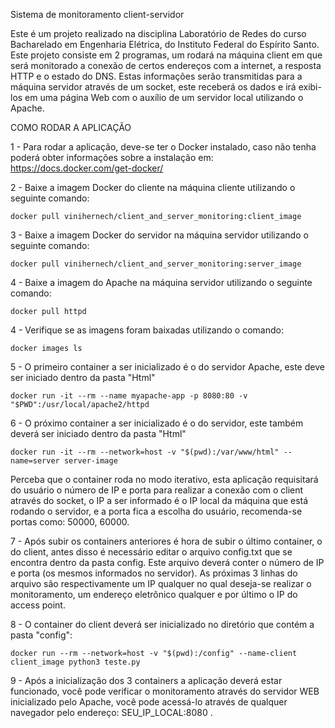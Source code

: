 Sistema de monitoramento client-servidor

Este é um projeto realizado na disciplina Laboratório de Redes do curso Bacharelado em Engenharia Elétrica, do Instituto Federal do Espírito Santo. Este projeto consiste em 2 programas, um rodará na máquina client em que será monitorado a conexão de certos endereços com a internet, a resposta HTTP e o estado do DNS. Estas informações serão transmitidas para a máquina servidor através de um socket, este receberá os dados e irá exibi-los em uma página Web com o auxílio de um servidor local utilizando o Apache.


COMO RODAR A APLICAÇÃO

1 - Para rodar a aplicação, deve-se ter o Docker instalado, caso não tenha poderá obter informações sobre a instalação em: https://docs.docker.com/get-docker/

2 - Baixe a imagem Docker do cliente na máquina cliente utilizando o seguinte comando:  

    docker pull vinihernech/client_and_server_monitoring:client_image
    
3 - Baixe a imagem Docker do servidor na máquina servidor utilizando o seguinte comando:

    docker pull vinihernech/client_and_server_monitoring:server_image
        
4 - Baixe a imagem do Apache na máquina servidor utilizando o seguinte comando:

    docker pull httpd
 
4 - Verifique se as imagens foram baixadas utilizando o comando:

    docker images ls

5 - O primeiro container a ser inicializado é o do servidor Apache, este deve ser iniciado dentro da pasta "Html"

    docker run -it --rm --name myapache-app -p 8080:80 -v "$PWD":/usr/local/apache2/httpd
    
6 - O próximo container a ser inicializado é o do servidor, este também deverá ser iniciado dentro da pasta "Html"
    
    docker run -it --rm --network=host -v "$(pwd):/var/www/html" --name=server server-image
    
Perceba que o container roda no modo iterativo, esta aplicação requisitará do usuário o número de IP e porta para realizar a conexão com o client através do socket, o IP a ser informado é o IP local da máquina que está rodando o servidor, e a porta fica a escolha do usuário, recomenda-se portas como: 50000, 60000.

7 - Após subir os containers anteriores é hora de subir o último container, o do client, antes disso é necessário editar o arquivo config.txt que se encontra dentro da pasta config. Este arquivo deverá conter o número de IP e porta (os mesmos informados no servidor). As próximas 3 linhas do arquivo são respectivamente um IP qualquer no qual deseja-se realizar o monitoramento, um endereço eletrônico qualquer e por último o IP do access point.

8 - O container do client deverá ser inicializado no diretório que contém a pasta "config":
 
    docker run --rm --network=host -v "$(pwd):/config" --name-client client_image python3 teste.py
    
9 - Após a inicialização dos 3 containers a aplicação deverá estar funcionado, você pode verificar o monitoramento através do servidor WEB inicializado pelo Apache, você pode acessá-lo através de qualquer navegador pelo endereço: SEU_IP_LOCAL:8080 .
